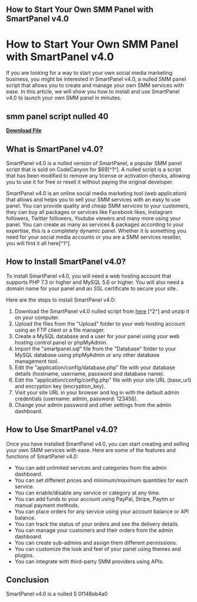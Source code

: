 ## How to Start Your Own SMM Panel with SmartPanel v4.0

  
# How to Start Your Own SMM Panel with SmartPanel v4.0
 
If you are looking for a way to start your own social media marketing business, you might be interested in SmartPanel v4.0, a nulled SMM panel script that allows you to create and manage your own SMM services with ease. In this article, we will show you how to install and use SmartPanel v4.0 to launch your own SMM panel in minutes.
 
## smm panel script nulled 40


[**Download File**](https://www.google.com/url?q=https%3A%2F%2Fbltlly.com%2F2tKt5a&sa=D&sntz=1&usg=AOvVaw0dXmjC9-NibYUfCYhLxXUw)

 
## What is SmartPanel v4.0?
 
SmartPanel v4.0 is a nulled version of SmartPanel, a popular SMM panel script that is sold on CodeCanyon for $69[^1^]. A nulled script is a script that has been modified to remove any license or activation checks, allowing you to use it for free or resell it without paying the original developer.
 
SmartPanel v4.0 is an online social media marketing tool (web application) that allows and helps you to sell your SMM services with an easy to use panel. You can provide quality and cheap SMM services to your customers, they can buy all packages or services like Facebook likes, Instagram followers, Twitter followers, Youtube viewers and many more using your panel. You can create as many as services & packages according to your expertise, this is a completely dynamic panel. Whether it is something you need for your social media accounts or you are a SMM services reseller, you will find it all here[^1^].
 
## How to Install SmartPanel v4.0?
 
To install SmartPanel v4.0, you will need a web hosting account that supports PHP 7.3 or higher and MySQL 5.6 or higher. You will also need a domain name for your panel and an SSL certificate to secure your site.
 
Here are the steps to install SmartPanel v4.0:
 
1. Download the SmartPanel v4.0 nulled script from [here](https://nulleb.com/smartpanel-v3-2-smm-panel-script-nulled-13189/) [^2^] and unzip it on your computer.
2. Upload the files from the "Upload" folder to your web hosting account using an FTP client or a file manager.
3. Create a MySQL database and a user for your panel using your web hosting control panel or phpMyAdmin.
4. Import the "smartpanel.sql" file from the "Database" folder to your MySQL database using phpMyAdmin or any other database management tool.
5. Edit the "application/config/database.php" file with your database details (hostname, username, password and database name).
6. Edit the "application/config/config.php" file with your site URL (base\_url) and encryption key (encryption\_key).
7. Visit your site URL in your browser and log in with the default admin credentials (username: admin, password: 123456).
8. Change your admin password and other settings from the admin dashboard.

## How to Use SmartPanel v4.0?
 
Once you have installed SmartPanel v4.0, you can start creating and selling your own SMM services with ease. Here are some of the features and functions of SmartPanel v4.0:

- You can add unlimited services and categories from the admin dashboard.
- You can set different prices and minimum/maximum quantities for each service.
- You can enable/disable any service or category at any time.
- You can add funds to your account using PayPal, Stripe, Paytm or manual payment methods.
- You can place orders for any service using your account balance or API balance.
- You can track the status of your orders and see the delivery details.
- You can manage your customers and their orders from the admin dashboard.
- You can create sub-admins and assign them different permissions.
- You can customize the look and feel of your panel using themes and plugins.
- You can integrate with third-party SMM providers using APIs.

## Conclusion
 
SmartPanel v4.0 is a nulled S
 0f148eb4a0
